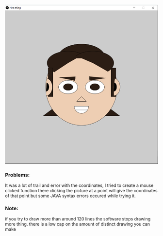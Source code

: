 ![](ME.png)

### Problems:

It was a lot of trail and error with the coordinates, I tried to create a mouse clicked function there clicking the picture at a point will give the coordinates of that point but some JAVA syntax errors occured while trying it. 

### Note:

if you try to draw more than around 120 lines the software stops drawing more thing. there is a low cap on the amount of distinct drawing you can make
